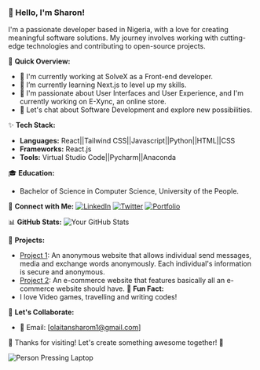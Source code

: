 ### 👋 Hello, I'm Sharon!

I'm a passionate developer based in Nigeria, with a love for creating meaningful software solutions. My journey involves working with cutting-edge technologies and contributing to open-source projects.

🚀 **Quick Overview:**
- 💼 I'm currently working at SolveX as a Front-end developer.
- 🌱 I’m currently learning Next.js to level up my skills.
- 🔭 I'm passionate about User Interfaces and User Experience, and I'm currently working on E-Xync, an online store.
- 💬 Let's chat about Software Development and explore new possibilities.

✨ **Tech Stack:**
- **Languages:** React||Tailwind CSS||Javascript||Python||HTML||CSS
- **Frameworks:** React.js
- **Tools:** Virtual Studio Code||Pycharm||Anaconda

🎓 **Education:**
- Bachelor of Science in Computer Science, University of the People.

🤝 **Connect with Me:**
[![LinkedIn](https://img.shields.io/badge/-Sharon-blue?style=flat-square&logo=LinkedIn&logoColor=white&link=https://www.linkedin.com/in/sharon-olaitan-3b357223a/)](https://www.linkedin.com/in/sharon-olaitan-3b357223a/)
[![Twitter](https://img.shields.io/badge/-Soul_Sharon-%231DA1F2?style=flat-square&logo=Twitter&logoColor=white&link=https://twitter.com/yourhandle)](https://twitter.com/soul_sharon)
[![Portfolio](https://img.shields.io/badge/-Portfolio-%23000000?style=flat-square&link=https://sharon-portfolio.vercel.app/)](https://sharon-portfolio.vercel.app/)


📊 **GitHub Stats:**
![Your GitHub Stats](https://github-readme-stats.vercel.app/api?username=SharonSoul&show_icons=true&count_private=true&hide=contribs)

🚀 **Projects:**
- [Project 1](https://www.urxpace.online): An anonymous website that allows individual send messages, media and exchange words anonymously. Each individual's information is secure and anonymous.
- [Project 2](https://sharonsoul.github.io/E-commerce/): An e-commerce website that features basically all an e-commerce website should have.
🎨 **Fun Fact:**
- I love Video games, travelling and writing codes!

💌 **Let's Collaborate:**
- 📧 Email: [olaitansharom1@gmail.com]

🎉 Thanks for visiting! Let's create something awesome together! 🚀

![Person Pressing Laptop](https://example.com/path/to/animated_gif.gif)


<!--
**SharonSoul/SharonSoul** is a ✨ _special_ ✨ repository because its `README.md` (this file) appears on your GitHub profile.

Here are some ideas to get you started:

- 🔭 I’m currently working on ...
- 🌱 I’m currently learning ...
- 👯 I’m looking to collaborate on ...
- 🤔 I’m looking for help with ...
- 💬 Ask me about ...
- 📫 How to reach me: ...
- 😄 Pronouns: ...
- ⚡ Fun fact: ...
-->
